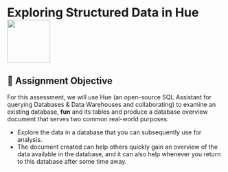 # Exploring Structured Data in Hue <img src= "https://user-images.githubusercontent.com/94797745/146965611-910aa20c-8566-430f-9389-9e4273e7d825.jpg" width = "100" height = "100"> 
## 📝 Assignment Objective
For this assessment, we will use Hue (an open-source SQL Assistant for querying Databases & Data Warehouses and collaborating) to examine an existing database, **fun** and its tables and produce a database overview document that serves two common real-world purposes:
* Explore the data in a database that you can subsequently use for analysis.
* The document created can help others quickly gain an overview of the data available in the database, and it can also help whenever you return to this database after some time away.
